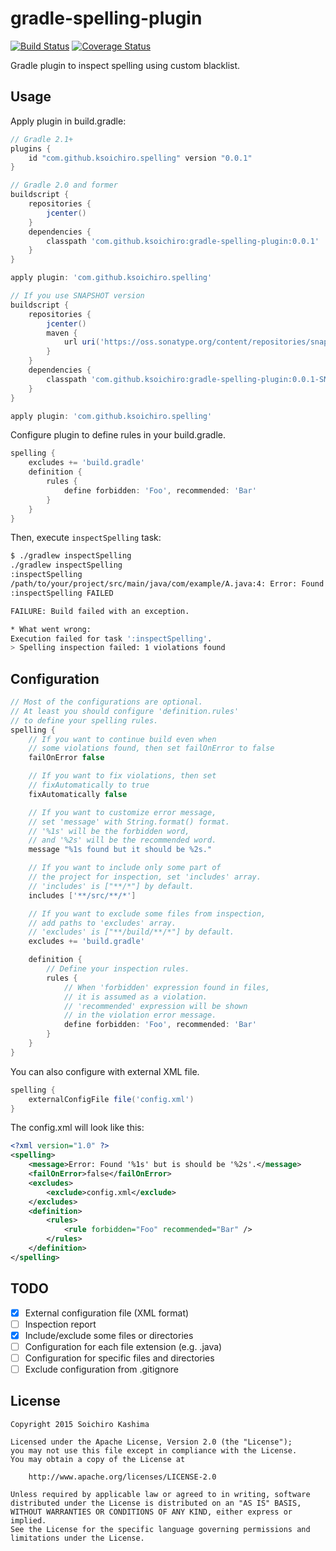 # gradle-spelling-plugin

[![Build Status](https://travis-ci.org/ksoichiro/gradle-spelling-plugin.svg?branch=master)](https://travis-ci.org/ksoichiro/gradle-spelling-plugin)
[![Coverage Status](https://coveralls.io/repos/ksoichiro/gradle-spelling-plugin/badge.svg?branch=master&service=github)](https://coveralls.io/github/ksoichiro/gradle-spelling-plugin?branch=master)

Gradle plugin to inspect spelling using custom blacklist.

## Usage

Apply plugin in build.gradle:

```gradle
// Gradle 2.1+
plugins {
    id "com.github.ksoichiro.spelling" version "0.0.1"
}

// Gradle 2.0 and former
buildscript {
    repositories {
        jcenter()
    }
    dependencies {
        classpath 'com.github.ksoichiro:gradle-spelling-plugin:0.0.1'
    }
}

apply plugin: 'com.github.ksoichiro.spelling'

// If you use SNAPSHOT version
buildscript {
    repositories {
        jcenter()
        maven {
            url uri('https://oss.sonatype.org/content/repositories/snapshots/')
        }
    }
    dependencies {
        classpath 'com.github.ksoichiro:gradle-spelling-plugin:0.0.1-SNAPSHOT'
    }
}

apply plugin: 'com.github.ksoichiro.spelling'
```

Configure plugin to define rules in your build.gradle.

```gradle
spelling {
    excludes += 'build.gradle'
    definition {
        rules {
            define forbidden: 'Foo', recommended: 'Bar'
        }
    }
}
```

Then, execute `inspectSpelling` task:

```sh
$ ./gradlew inspectSpelling
./gradlew inspectSpelling
:inspectSpelling
/path/to/your/project/src/main/java/com/example/A.java:4: Error: Found 'Foo', should replace to 'Bar'.
:inspectSpelling FAILED

FAILURE: Build failed with an exception.

* What went wrong:
Execution failed for task ':inspectSpelling'.
> Spelling inspection failed: 1 violations found
```


## Configuration

```gradle
// Most of the configurations are optional.
// At least you should configure 'definition.rules'
// to define your spelling rules.
spelling {
    // If you want to continue build even when
    // some violations found, then set failOnError to false
    failOnError false

    // If you want to fix violations, then set
    // fixAutomatically to true
    fixAutomatically false

    // If you want to customize error message,
    // set 'message' with String.format() format.
    // '%1s' will be the forbidden word,
    // and '%2s' will be the recommended word.
    message "%1s found but it should be %2s."

    // If you want to include only some part of
    // the project for inspection, set 'includes' array.
    // 'includes' is ["**/*"] by default.
    includes ['**/src/**/*']

    // If you want to exclude some files from inspection,
    // add paths to 'excludes' array.
    // 'excludes' is ["**/build/**/*"] by default.
    excludes += 'build.gradle'

    definition {
        // Define your inspection rules.
        rules {
            // When 'forbidden' expression found in files,
            // it is assumed as a violation.
            // 'recommended' expression will be shown
            // in the violation error message.
            define forbidden: 'Foo', recommended: 'Bar'
        }
    }
}
```

You can also configure with external XML file.

```gradle
spelling {
    externalConfigFile file('config.xml')
}
```

The config.xml will look like this:

```xml
<?xml version="1.0" ?>
<spelling>
    <message>Error: Found '%1s' but is should be '%2s'.</message>
    <failOnError>false</failOnError>
    <excludes>
        <exclude>config.xml</exclude>
    </excludes>
    <definition>
        <rules>
            <rule forbidden="Foo" recommended="Bar" />
        </rules>
    </definition>
</spelling>
```

## TODO

* [x] External configuration file (XML format)
* [ ] Inspection report
* [x] Include/exclude some files or directories
* [ ] Configuration for each file extension (e.g. .java)
* [ ] Configuration for specific files and directories
* [ ] Exclude configuration from .gitignore

## License

    Copyright 2015 Soichiro Kashima

    Licensed under the Apache License, Version 2.0 (the "License");
    you may not use this file except in compliance with the License.
    You may obtain a copy of the License at

        http://www.apache.org/licenses/LICENSE-2.0

    Unless required by applicable law or agreed to in writing, software
    distributed under the License is distributed on an "AS IS" BASIS,
    WITHOUT WARRANTIES OR CONDITIONS OF ANY KIND, either express or implied.
    See the License for the specific language governing permissions and
    limitations under the License.
